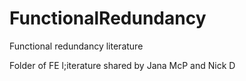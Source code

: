 FunctionalRedundancy
====================

Functional redundancy literature

Folder of FE l;iterature shared by Jana McP and Nick D
